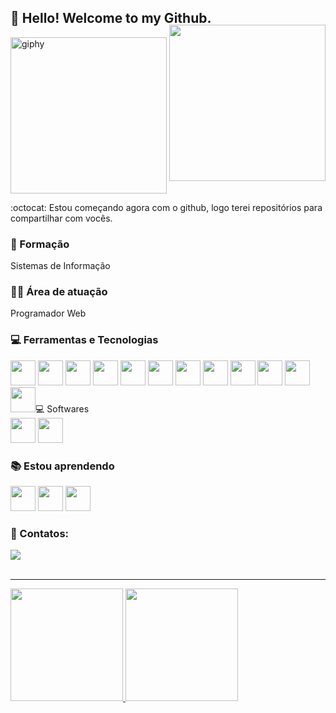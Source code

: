 ## 🖖 Hello! Welcome to my Github.
<img src="https://i.ibb.co/DMF9nfJ/giphy.gif" alt="giphy" border="0" width="250px">

<img align="right" width="250px" style="margin-top:-20px" src="https://i.ibb.co/s2fVH7Y/igor.png">


:octocat: Estou começando agora com o github, logo terei repositórios para compartilhar com vocês.

### 🏫 Formação
<p>Sistemas de Informação</p>

### 👨‍💼 Área de atuação
<p> Programador Web </p>

### :computer: Ferramentas e Tecnologias
 
<div>
  <img src="https://cdn.jsdelivr.net/gh/devicons/devicon/icons/git/git-original.svg" width="40" height="40"/> 
  <img src="https://cdn.jsdelivr.net/gh/devicons/devicon/icons/github/github-original-wordmark.svg" width="40" height="40"/>
  <img src="https://cdn.jsdelivr.net/gh/devicons/devicon/icons/html5/html5-original-wordmark.svg" width="40" height="40" /> 
  <img src="https://cdn.jsdelivr.net/gh/devicons/devicon/icons/css3/css3-plain-wordmark.svg" width="40" height="40"/> 
  <img src="https://cdn.jsdelivr.net/gh/devicons/devicon/icons/bootstrap/bootstrap-plain-wordmark.svg" width="40" height="40"/>
  <img src="https://cdn.jsdelivr.net/gh/devicons/devicon/icons/javascript/javascript-original.svg" width="40" height="40"/> 
  <img src="https://cdn.jsdelivr.net/gh/devicons/devicon/icons/jquery/jquery-original-wordmark.svg" width="40" height="40"/> 
  <img src="https://cdn.jsdelivr.net/gh/devicons/devicon/icons/php/php-original.svg" width="40" height="40"/>
  <img src="https://cdn.jsdelivr.net/gh/devicons/devicon/icons/mysql/mysql-original-wordmark.svg" width="40" height="40"/>  
  <img src="https://cdn.jsdelivr.net/gh/devicons/devicon/icons/docker/docker-original.svg" width="40" height="40"/>  
  <img src="https://cdn.jsdelivr.net/gh/devicons/devicon/icons/figma/figma-original.svg" width="40" height="40"/>
  <img src="https://cdn.jsdelivr.net/gh/devicons/devicon/icons/gitlab/gitlab-original.svg" width="40" height="40/>
</div>

### :computer: Softwares
<div>
  <img src="https://cdn.jsdelivr.net/gh/devicons/devicon/icons/photoshop/photoshop-plain.svg" width="40" height="40" />
  <img src="https://cdn.jsdelivr.net/gh/devicons/devicon/icons/vscode/vscode-original-wordmark.svg" width="40" height="40"/>
</div>

### :books: Estou aprendendo
<div>  
  <img src="https://cdn.jsdelivr.net/gh/devicons/devicon/icons/laravel/laravel-plain-wordmark.svg" width="40" height="40"/> 
  <img src="https://cdn.jsdelivr.net/gh/devicons/devicon/icons/vuejs/vuejs-original-wordmark.svg" width="40" height="40"/> 
  <img src="https://cdn.jsdelivr.net/gh/devicons/devicon/icons/angularjs/angularjs-original.svg" width="40" height="40"/>          
</div>

### :link: Contatos:
<div>
  <a href="https://br.linkedin.com/in/igor-triveloni-4976a2216" target="_blank"><img src="https://img.shields.io/badge/-LinkedIn-%230077B5?style=for-the-badge&logo=linkedin&logoColor=white" target="_blank"></a>   
</div>

<br>

<hr>
<div>
  <a href="https://github.com/igorTriveloni">
  <img height="180em" src="https://github-readme-stats.vercel.app/api?username=igorTriveloni&show_icons=true&theme=algolia&include_all_commits=true&count_private=true"/>
  <img height="180em" src="https://github-readme-stats.vercel.app/api/top-langs/?username=igorTriveloni&layout=compact&langs_count=7&theme=algolia"/> 
</div>
